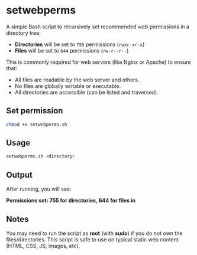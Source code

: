 # setwebperms

A simple Bash script to recursively set recommended web permissions in a directory tree:

- **Directories** will be set to `755` permissions (`rwxr-xr-x`)
- **Files** will be set to `644` permissions (`rw-r--r--`)

This is commonly required for web servers (like Nginx or Apache) to ensure that:

- All files are readable by the web server and others.
- No files are globally writable or executable.
- All directories are accessible (can be listed and traversed).

## Set permission

```bash
chmod +x setwebperms.sh
```

## Usage

```bash
setwebperms.sh <directory>
```

## Output

After running, you will see:

__Permissions set: 755 for directories, 644 for files in <directory>__

## Notes

You may need to run the script as **root** (with **sudo**) if you do not own the files/directories.
This script is safe to use on typical static web content (HTML, CSS, JS, images, etc).
